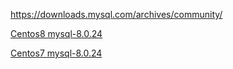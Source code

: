 https://downloads.mysql.com/archives/community/

[Centos8 mysql-8.0.24](https://cdn.mysql.com//Downloads/MySQL-8.0/mysql-8.0.24-1.el8.x86_64.rpm-bundle.tar)

[Centos7 mysql-8.0.24](https://cdn.mysql.com//Downloads/MySQL-8.0/mysql-8.0.24-1.el7.x86_64.rpm-bundle.tar)

